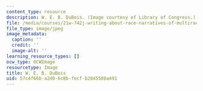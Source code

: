 ```yaml
---
content_type: resource
description: W. E. B. DuBois. (Image courtesy of Library of Congress.)
file: /media/courses/21w-742j-writing-about-race-narratives-of-multiraciality-fall-2008/57c4f66ba2d06c8bfecfb2845588a491_chp_dubois.jpg
file_type: image/jpeg
image_metadata:
  caption: ''
  credit: ''
  image-alt: ''
learning_resource_types: []
ocw_type: OCWImage
resourcetype: Image
title: W. E. B. DuBois
uid: 57c4f66b-a2d0-6c8b-fecf-b2845588a491
---
```

